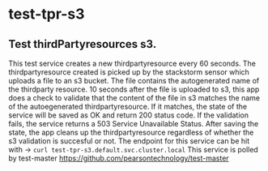 # test-tpr-s3

## Test thirdPartyresources s3.

This test service creates a new thirdpartyresource every 60 seconds. The thirdpartyresource created is picked up by the stackstorm sensor which uploads a file to an s3 bucket. The file contains the autogenerated name of the thirdparty resource. 10 seconds after the file is uploaded to s3, this app does a check to validate that the content of the file in s3 matches the name of the autoegenerated thirdpartyresource. If it matches, the state of the service will be saved as OK and return 200 status code. If the validation fails, the service returns a 503 Service Unavailable Status. After saving the state, the app cleans up the thirdpartyresource regardless of whether the s3 validation is succesful or not. The endpoint for this service can be hit with -> `curl test-tpr-s3.default.svc.cluster.local`
This service is polled by test-master https://github.com/pearsontechnology/test-master 



